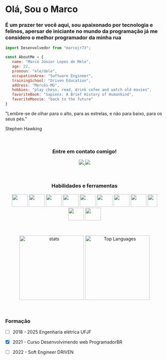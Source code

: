 # **Olá, Sou o Marco**

### É um prazer ter você aqui, sou apaixonado por tecnologia e felinos, apersar de iniciante no mundo da programação já me considero o melhor programador da minha rua

```js
import Desenvolvedor from "marcojr73";

const AboutMe = {
   name: "Marco Júnior Lopes de Melo",
   age: 22,
   pronoun: "ele/dele",
   occupationArea: "Software Engineer",
   trainingSchool: "Driven Education",
   address: "Mercês-MG",
   hobbies: "play chess, read, drink cofee and watch old movies",
   favoriteBook: "Sapiens: A Brief History of Humankind",
   favoriteMoovie: "back to the future"
}
```

"Lembre-se de olhar para o alto, para as estrelas, e não para baixo, para os seus pés."

Stephen Hawking


&nbsp;
<h3 align="center">Entre em contato comigo!</h3>
<p align=center>
<a href="https://www.linkedin.com/in/marco-junior-7a21871b2/"><img src = "https://img.shields.io/badge/-marcojunior-blue?style=flat-square&logo=Linkedin&logoColor=white&link=https://www.linkedin.com/in/marco-junior/)" /> </a>
<a href="mailto:marcojuniorengineer@gmail.com"><img src = "https://img.shields.io/badge/-marco.junior-c14438?style=flat-square&logo=Gmail&logoColor=white&link=mailto:lessalsn@gmail.com)](mailto:kanna6501@gmail.com" /></a>

&nbsp;
<h3 align="center">Habilidades e ferramentas</h3>

<p align="center">
   <img src="https://cdn.jsdelivr.net/gh/devicons/devicon/icons/html5/html5-original.svg" width="50" height="40"/>
   <img src="https://cdn.jsdelivr.net/gh/devicons/devicon/icons/css3/css3-original.svg" width="50" height="40"/> 
   <img src="https://cdn.jsdelivr.net/gh/devicons/devicon/icons/javascript/javascript-original.svg" width="50" height="40"/> 
   <img src="https://cdn.jsdelivr.net/gh/devicons/devicon/icons/react/react-original-wordmark.svg" width="50" height="40"/>
   <img src="https://cdn.jsdelivr.net/gh/devicons/devicon/icons/nodejs/nodejs-original.svg" width="50" height="40"/>   
   <img src="https://cdn.jsdelivr.net/gh/devicons/devicon/icons/typescript/typescript-original.svg" width="50" height="40"/>
   <img src="https://cdn.jsdelivr.net/gh/devicons/devicon/icons/postgresql/postgresql-original-wordmark.svg" width="50" height="40"/>
   <img src="https://cdn.jsdelivr.net/gh/devicons/devicon/icons/mongodb/mongodb-original.svg" width="50" height="40"/>
   <img src="https://seeklogo.com/images/P/prisma-logo-3805665B69-seeklogo.com.png" width="30" height="40"/>
   <img src="https://cdn.jsdelivr.net/gh/devicons/devicon/icons/linux/linux-original.svg" width="50" height="40"/>
   <img src="https://cdn.jsdelivr.net/gh/devicons/devicon/icons/git/git-original.svg" width="50" height="40"/>
          
       
 </p>

 &nbsp; 
  
<div align="center">
  <img height="205em" alt="stats" src="https://github-readme-stats.vercel.app/api?username=marcojr73&show_icons=true&hide_border=true" />

  <img height="205em" alt="Top Languages" src="https://github-readme-stats.vercel.app/api/top-langs/?username=marcojr73" />
</div>  
  
  
  
</p>

&nbsp;

### Formação

- [ ]  2018 - 2025 Engenharia elétrica UFJF

- [x]  2021 -      Curso Desenvolvimendo web ProgramadorBR

- [ ]  2022 -      Soft Engineer DRIVEN


